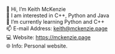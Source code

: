  👋 Hi, I’m Keith McKenzie <br>
 👀 I am interested in C++, Python and Java <br>
 🌱 I’m currently learning Python and C++ <br>
 📫 E-mail Address: keith@mckenzie.page <br>
 💻 Website: https://mckenzie.page <br>
 🌐 Info: Personal website.

